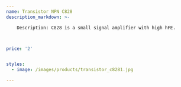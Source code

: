 ```yaml
---
name: Transistor NPN C828
description_markdown: >-

    Description: C828 is a small signal amplifier with high hFE.



price: '2'


styles:
  - image: /images/products/transistor_c8281.jpg

---
```

